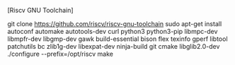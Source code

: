 [Riscv GNU Toolchain]


  git clone https://github.com/riscv/riscv-gnu-toolchain
  sudo apt-get install autoconf automake autotools-dev curl python3 python3-pip libmpc-dev libmpfr-dev libgmp-dev gawk build-essential bison flex texinfo gperf libtool   
  patchutils bc zlib1g-dev libexpat-dev ninja-build git cmake libglib2.0-dev
  ./configure --prefix=/opt/riscv
  make
  



